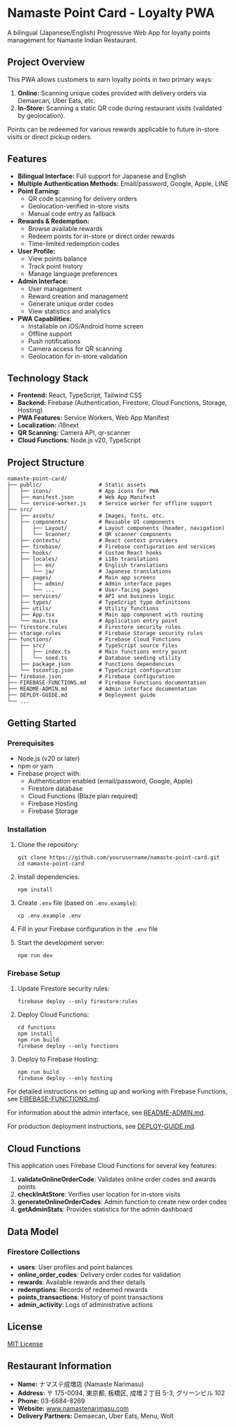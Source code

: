 # Namaste Point Card - Loyalty PWA

A bilingual (Japanese/English) Progressive Web App for loyalty points management for Namaste Indian Restaurant.

## Project Overview

This PWA allows customers to earn loyalty points in two primary ways:

1. **Online:** Scanning unique codes provided with delivery orders via Demaecan, Uber Eats, etc.
2. **In-Store:** Scanning a static QR code during restaurant visits (validated by geolocation).

Points can be redeemed for various rewards applicable to future in-store visits or direct pickup orders.

## Features

- **Bilingual Interface:** Full support for Japanese and English
- **Multiple Authentication Methods:** Email/password, Google, Apple, LINE
- **Point Earning:**
  - QR code scanning for delivery orders
  - Geolocation-verified in-store visits
  - Manual code entry as fallback
- **Rewards & Redemption:**
  - Browse available rewards
  - Redeem points for in-store or direct order rewards
  - Time-limited redemption codes
- **User Profile:**
  - View points balance
  - Track point history
  - Manage language preferences
- **Admin Interface:**
  - User management
  - Reward creation and management
  - Generate unique order codes
  - View statistics and analytics
- **PWA Capabilities:**
  - Installable on iOS/Android home screen
  - Offline support
  - Push notifications
  - Camera access for QR scanning
  - Geolocation for in-store validation

## Technology Stack

- **Frontend:** React, TypeScript, Tailwind CSS
- **Backend:** Firebase (Authentication, Firestore, Cloud Functions, Storage, Hosting)
- **PWA Features:** Service Workers, Web App Manifest
- **Localization:** i18next
- **QR Scanning:** Camera API, qr-scanner
- **Cloud Functions:** Node.js v20, TypeScript

## Project Structure

```
namaste-point-card/
├── public/                  # Static assets
│   ├── icons/               # App icons for PWA
│   ├── manifest.json        # Web App Manifest
│   └── service-worker.js    # Service worker for offline support
├── src/
│   ├── assets/              # Images, fonts, etc.
│   ├── components/          # Reusable UI components
│   │   ├── Layout/          # Layout components (header, navigation)
│   │   └── Scanner/         # QR scanner components
│   ├── contexts/            # React context providers
│   ├── firebase/            # Firebase configuration and services
│   ├── hooks/               # Custom React hooks
│   ├── locales/             # i18n translations
│   │   ├── en/              # English translations
│   │   └── ja/              # Japanese translations
│   ├── pages/               # Main app screens
│   │   ├── admin/           # Admin interface pages
│   │   └── ...              # User-facing pages
│   ├── services/            # API and business logic
│   ├── types/               # TypeScript type definitions
│   ├── utils/               # Utility functions
│   ├── App.tsx              # Main app component with routing
│   └── main.tsx             # Application entry point
├── firestore.rules          # Firestore security rules
├── storage.rules            # Firebase Storage security rules
├── functions/               # Firebase Cloud Functions
│   ├── src/                 # TypeScript source files
│   │   ├── index.ts         # Main functions entry point
│   │   └── seed.ts          # Database seeding utility
│   ├── package.json         # Functions dependencies
│   └── tsconfig.json        # TypeScript configuration
├── firebase.json            # Firebase configuration
├── FIREBASE-FUNCTIONS.md    # Firebase Functions documentation
├── README-ADMIN.md          # Admin interface documentation
├── DEPLOY-GUIDE.md          # Deployment guide
└── ...
```

## Getting Started

### Prerequisites

- Node.js (v20 or later)
- npm or yarn
- Firebase project with:
  - Authentication enabled (email/password, Google, Apple)
  - Firestore database
  - Cloud Functions (Blaze plan required)
  - Firebase Hosting
  - Firebase Storage

### Installation

1. Clone the repository:

   ```
   git clone https://github.com/yourusername/namaste-point-card.git
   cd namaste-point-card
   ```

2. Install dependencies:

   ```
   npm install
   ```

3. Create `.env` file (based on `.env.example`):
   ```
   cp .env.example .env
   ```
4. Fill in your Firebase configuration in the `.env` file

5. Start the development server:
   ```
   npm run dev
   ```

### Firebase Setup

1. Update Firestore security rules:

   ```
   firebase deploy --only firestore:rules
   ```

2. Deploy Cloud Functions:

   ```
   cd functions
   npm install
   npm run build
   firebase deploy --only functions
   ```

3. Deploy to Firebase Hosting:
   ```
   npm run build
   firebase deploy --only hosting
   ```

For detailed instructions on setting up and working with Firebase Functions, see [FIREBASE-FUNCTIONS.md](FIREBASE-FUNCTIONS.md).

For information about the admin interface, see [README-ADMIN.md](README-ADMIN.md).

For production deployment instructions, see [DEPLOY-GUIDE.md](DEPLOY-GUIDE.md).

## Cloud Functions

This application uses Firebase Cloud Functions for several key features:

1. **validateOnlineOrderCode**: Validates online order codes and awards points
2. **checkInAtStore**: Verifies user location for in-store visits
3. **generateOnlineOrderCodes**: Admin function to create new order codes
4. **getAdminStats**: Provides statistics for the admin dashboard

## Data Model

### Firestore Collections

- **users**: User profiles and point balances
- **online_order_codes**: Delivery order codes for validation
- **rewards**: Available rewards and their details
- **redemptions**: Records of redeemed rewards
- **points_transactions**: History of point transactions
- **admin_activity**: Logs of administrative actions

## License

[MIT License](LICENSE)

## Restaurant Information

- **Name:** ナマステ成増店 (Namaste Narimasu)
- **Address:** 〒 175-0094, 東京都, 板橋区, 成増２丁目 5-3, グリーンビル 102
- **Phone:** 03-6684-8269
- **Website:** www.namastenarimasu.com
- **Delivery Partners:** Demaecan, Uber Eats, Menu, Wolt
